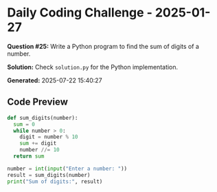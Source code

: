 # Daily Coding Challenge - 2025-01-27

**Question #25:** Write a Python program to find the sum of digits of a number.

**Solution:** Check `solution.py` for the Python implementation.

**Generated:** 2025-07-22 15:40:27

## Code Preview
```python
def sum_digits(number):
  sum = 0
  while number > 0:
    digit = number % 10
    sum += digit
    number //= 10
  return sum

number = int(input("Enter a number: "))
result = sum_digits(number)
print("Sum of digits:", result)
```
